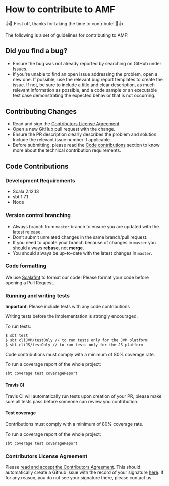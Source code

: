 # How to contribute to AMF

👍🎉 First off, thanks for taking the time to contribute! 🎉👍

The following is a set of guidelines for contributing to AMF:

## Did you find a bug?
- Ensure the bug was not already reported by searching on GitHub under Issues.
- If you're unable to find an open issue addressing the problem, open a new one. If possible, use the relevant bug report templates to create the issue.
If not, be sure to include a title and clear description, as much relevant information as possible, 
and a code sample or an executable test case demonstrating the expected 
behavior that is not occurring.

## Contributing Changes
- Read and sign the [Contributors License Agreement](#contributors-license-agreement)
- Open a new GitHub pull request with the change.
- Ensure the PR description clearly describes the problem and solution. Include the relevant issue number if applicable.
- Before submitting, please read the [Code contributions](#code-contributions) section to know more about the technical contribution requirements.

## Code Contributions

### Development Requirements
* Scala 2.12.13
* sbt 1.7.1
* Node

### Version control branching
- Always branch from `master` branch to ensure you are updated with the latest release.
- Don’t submit unrelated changes in the same branch/pull request.
- If you need to update your branch because of changes in `master` you should always **rebase**, not **merge**.
- You should always be up-to-date with the latest changes in `master`.

### Code formatting

We use [Scalafmt](https://scalameta.org/scalafmt/) to format our code! Please format your code before opening a Pull Request.

### Running and writing tests

**Important**: Please include tests with any code contributions

Writing tests before the implementation is strongly encouraged. 

To run tests:
```sh
$ sbt test
$ sbt cliJVM/testOnly // to run tests only for the JVM platform
$ sbt cliJS/testOnly // to run tests only for the JS platform
```

Code contributions must comply with a minimum of 80% coverage rate. 

To run a coverage report of the whole project:
```sh
sbt coverage test coverageReport
```

#### Travis CI

Travis CI will automatically run tests upon creation of your PR, please make sure all tests pass before someone can review you contribution.

#### Test coverage

Contributions must comply with a minimum of 80% coverage rate.

To run a coverage report of the whole project:
```sh
sbt coverage test coverageReport
```

### Contributors License Agreement

Please [read and accept the Contributors Agreement](https://api-notebook.anypoint.mulesoft.com/notebooks#380297ed0e474010ff43). 
This should automatically create a Github issue with the record of your signature [here](https://github.com/mulesoft/contributor-agreements/issues). 
If for any reason, you do not see your signature there, please contact us.